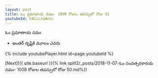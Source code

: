 ```yaml
---
layout: post
title: ఓం ప్రమాణాయ నమః- 1008 రోజుల తపస్సులో రోజు 51
youtubeId: FASizJoWwSs
---
```

 
 
 ఓం ప్రమాణాయ నమః  
 
 -  అంతర్ దృష్టికి మూలం ఎవరు 
 
  
 
  
 
 
 
 
 
 


{% include youtubePlayer.html id=page.youtubeId %}
 
[Next]({{ site.baseurl }}{% link  split2/_posts/2018-11-07-ఓం సంవత్సరకారయ నమః- 1008 రోజుల తపస్సులో రోజు 50.md%})
 
